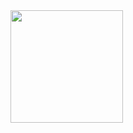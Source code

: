 <div>
<a href="https://github.com/GabrielMacedoB>
<img loading="lazy" height="180em" src="https://github-readme-stats.vercel.app/api/top-langs/?GabrielMacedoB&layout=compact&langs_count=7&theme=dracula"/>
<img loading="lazy" height="180em" src="https://github-readme-stats.vercel.app/api?GabrielMacedoB&show_icons=true&theme=dracula&include_all_commits=true&count_private=true"/>
</div>
